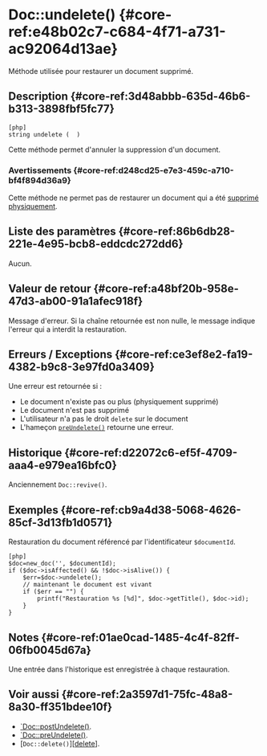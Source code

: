 # Doc::undelete() {#core-ref:e48b02c7-c684-4f71-a731-ac92064d13ae}

<div class="short-description" markdown="1">
Méthode utilisée pour restaurer un document supprimé.
</div>

## Description {#core-ref:3d48abbb-635d-46b6-b313-3898fbf5fc77}

    [php]
    string undelete (  )

Cette méthode permet d'annuler la suppression d'un document.

### Avertissements {#core-ref:d248cd25-e7e3-459c-a710-bf4f894d36a9}

Cette méthode ne permet pas de restaurer un document qui a été [supprimé
physiquement][delete].

## Liste des paramètres {#core-ref:86b6db28-221e-4e95-bcb8-eddcdc272dd6}

Aucun.

## Valeur de retour {#core-ref:a48bf20b-958e-47d3-ab00-91a1afec918f}

Message d'erreur. Si la chaîne retournée est non nulle, le message indique
l'erreur qui a interdit la restauration.

## Erreurs / Exceptions {#core-ref:ce3ef8e2-fa19-4382-b9c8-3e97fd0a3409}

Une erreur est retournée si :

*   Le document n'existe pas ou plus (physiquement supprimé)
*   Le document n'est pas supprimé
*   L'utilisateur n'a pas le droit `delete` sur le document
*   L'hameçon [`preUndelete()`][docpreundelete] retourne une erreur.

## Historique {#core-ref:d22072c6-ef5f-4709-aaa4-e979ea16bfc0}

Anciennement `Doc::revive()`.

## Exemples {#core-ref:cb9a4d38-5068-4626-85cf-3d13fb1d0571}

Restauration du document référencé par l'identificateur `$documentId`.

    [php]
    $doc=new_doc('', $documentId);
    if ($doc->isAffected() && !$doc->isAlive()) {
        $err=$doc->undelete();
        // maintenant le document est vivant
        if ($err == "") {
            printf("Restauration %s [%d]", $doc->getTitle(), $doc->id);
        }
    }

## Notes {#core-ref:01ae0cad-1485-4c4f-82ff-06fb0045d67a}

Une entrée dans l'historique est enregistrée à chaque restauration.

## Voir aussi {#core-ref:2a3597d1-75fc-48a8-8a30-ff351bdee10f}


*   [`Doc::postUndelete()][docpostundelete].
*   [`Doc::preUndelete()][docpreundelete].
*   [`Doc::delete()`][[delete]].

<!-- links -->
[docstore]:         #core-ref:b8540d13-ece6-4e9e-9b72-6a56bca9da12
[docpostcreated]:   #core-ref:b8f80e6b-a374-4bf4-bc76-47290cd69c45 "Hameçon Doc::postCreated()"
[docpoststore]:     #core-ref:99520a31-0aef-4bc6-b20a-114737059d17 "Hameçon Doc::postStore()"
[docprestore]:      #core-ref:3517da95-82fe-4adb-8bc4-ef49ca55edb0 "Hameçon Doc::preStore()"
[docprecreated]:    #core-ref:e85aa9d4-5e62-4a60-9d1c-f60433301747 "Hameçon Doc::preCreated()"
[docprerefresh]:    #core-ref:580d6be1-6b6a-439b-abd7-34b26cfaf2e5 "Hameçon Doc::preRefresh()"
[docpostrefresh]:   #core-ref:9352c534-3691-41e3-b293-599db8e9a4fd "Hameçon Doc::postRefresh()"
[docpreimport]:     #core-ref:adb6ba8b-15c4-42d3-97dc-1da16c2112ae "Hameçon Doc::preImport()"
[docpostimport]:    #core-ref:9de7e922-150a-416b-b846-b6e195bf0921 "Hameçon Doc::postImport()"
[docpreundelete]:   #core-ref:6ec8e3bc-90d2-4577-9152-a1a1f9341751 "Hameçon Doc::preUndelete()"
[docpostundelete]:  #core-ref:7d851f54-d167-4ecd-bbec-d3670023cc36 "Hameçon Doc::postUndelete()"
[undelete]:         #core-ref:e48b02c7-c684-4f71-a731-ac92064d13ae
[delete]:           #core-ref:c4372b13-c132-4148-9487-de2b7614d497